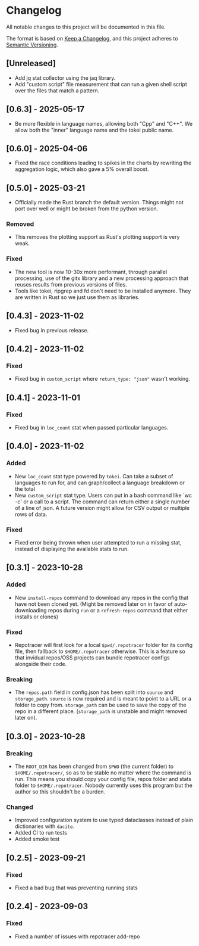 # Changelog

All notable changes to this project will be documented in this file.

The format is based on [Keep a Changelog](https://keepachangelog.com/en/1.0.0/),
and this project adheres to [Semantic Versioning](https://semver.org/spec/v2.0.0.html).

## [Unreleased]

- Add jq stat collector using the jaq library.
- Add "custom script" file measurement that can run a given shell script over the files that match a pattern.

## [0.6.3] - 2025-05-17
- Be more flexible in language names, allowing both "Cpp" and "C++". We allow both the "inner"
language name and the tokei public name.

## [0.6.0] - 2025-04-06
- Fixed the race conditions leading to spikes in the charts by rewriting the aggregation logic, which also gave a 5% overall boost.

## [0.5.0] - 2025-03-21
- Officially made the Rust branch the default version. Things might not port over well or might be broken from the python version.

### Removed
- This removes the plotting support as Rust's plotting support is very weak.
### Fixed
- The new tool is now 10-30x more performant, through parallel processing, use of the gitx library and a new processing approach that reuses results from previous versions of files.
- Tools like tokei, ripgrep and fd don't need to be installed anymore. They are written in Rust so we just use them as libraries. 

## [0.4.3] - 2023-11-02
- Fixed bug in previous release.
## [0.4.2] - 2023-11-02
### Fixed
- Fixed bug in `custom_script` where `return_type: "json"` wasn't working.
## [0.4.1] - 2023-11-01
### Fixed
- Fixed bug in `loc_count` stat when passed particular languages.
## [0.4.0] - 2023-11-02
### Added
- New `loc_count` stat type powered by `tokei`. Can take a subset of languages to run for, and can graph/collect a language breakdown or the total
- New `custom_script` stat type. Users can put in a bash command like `wc -c' or a call to a script. The command can return either a single number of a line of json. A future version might allow for CSV output or multiple rows of data.
### Fixed
- Fixed error being thrown when user attempted to run a missing stat, instead of displaying the available stats to run.

## [0.3.1] - 2023-10-28
### Added
- New `install-repos` command to download any repos in the config that have not been cloned yet. (Might be removed later on in favor of auto-downloading repos during `run` or a `refresh-repos` command that either installs or clones)

### Fixed

- Repotracer will first look for a local `$pwd/.repotracer` folder for its config file, then fallback to `$HOME/.repotracer` otherwise. This is a feature so that invidual repos/OSS projects can bundle repotracer configs alongside their code.

### Breaking
- The `repos.path` field in config.json has been split into `source` and `storage_path`. `source` is now required and is meant to point to a URL or a folder to copy from. `storage_path` can be used to save the copy of the repo in a different place. (`storage_path` is unstable and might removed later on).
## [0.3.0] - 2023-10-28

### Breaking

- The `ROOT_DIR` has been changed from `$PWD` (the current folder) to `$HOME/.repotracer/`, so as to be stable no matter where the command is run. This means you should copy your config file, repos folder and stats folder to `$HOME/.repotracer`. Nobody currently uses this program but the author so this shouldn't be a burden.

### Changed

- Improved configuration system to use typed dataclasses instead of plain dictionaries with `dacite`.
- Added CI to run tests
- Added smoke test

## [0.2.5] - 2023-09-21

### Fixed

- Fixed a bad bug that was preventing running stats

## [0.2.4] - 2023-09-03

### Fixed

- Fixed a number of issues with repotracer add-repo
